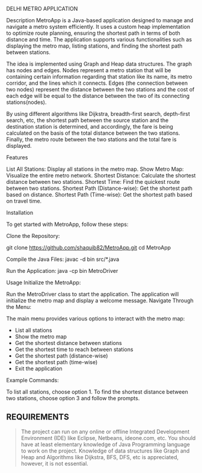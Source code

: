 DELHI METRO APPLICATION

Description
MetroApp is a Java-based application designed to manage and navigate a metro system efficiently. It uses a custom heap implementation to optimize route planning, ensuring the shortest path in terms of both distance and time. The application supports various functionalities such as displaying the metro map, listing stations, and finding the shortest path between stations.

The idea is implemented using Graph and Heap data structures. The graph has nodes and edges. Nodes represent a metro station that will be containing certain information regarding that station like its name, its metro corridor, and the lines which it connects. Edges (the connection between two nodes) represent the distance between the two stations and the cost of each edge will be equal to the distance between the two of its connecting stations(nodes). 

By using different algorithms like Dijkstra, breadth-first search, depth-first search, etc, the shortest path between the source station and the destination station is determined, and accordingly, the fare is being calculated on the basis of the total distance between the two stations. Finally, the metro route between the two stations and the total fare is displayed.


Features

List All Stations: Display all stations in the metro map.
Show Metro Map: Visualize the entire metro network.
Shortest Distance: Calculate the shortest distance between two stations.
Shortest Time: Find the quickest route between two stations.
Shortest Path (Distance-wise): Get the shortest path based on distance.
Shortest Path (Time-wise): Get the shortest path based on travel time.

Installation

To get started with MetroApp, follow these steps:

Clone the Repository:

git clone https://github.com/shaquib82/MetroApp.git
cd MetroApp

Compile the Java Files:
javac -d bin src/*.java

Run the Application:
java -cp bin MetroDriver


Usage
Initialize the MetroApp:

Run the MetroDriver class to start the application.
The application will initialize the metro map and display a welcome message.
Navigate Through the Menu:

The main menu provides various options to interact with the metro map:
- List all stations
- Show the metro map
- Get the shortest distance between stations
- Get the shortest time to reach between stations
- Get the shortest path (distance-wise)
- Get the shortest path (time-wise)
- Exit the application

Example Commands:

To list all stations, choose option 1.
To find the shortest distance between two stations, choose option 3 and follow the prompts.


##  REQUIREMENTS

> The project can run on any online or offline Integrated Development Environment (IDE) like Eclipse, Netbeans, ideone.com, etc.
> You should have at least elementary knowledge of Java Programming language to work on the project.
> Knowledge of data structures like Graph and Heap and Algorithms like Dijkstra, BFS, DFS, etc is appreciated, however, it is not essential.



